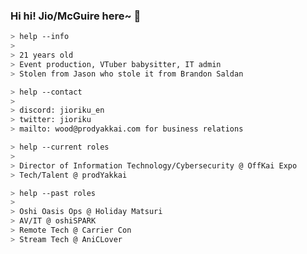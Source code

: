 ### Hi hi! Jio/McGuire here~ 🚀<br/>

</a>

````zsh
> help --info
>
> 21 years old
> Event production, VTuber babysitter, IT admin
> Stolen from Jason who stole it from Brandon Saldan
````

````zsh
> help --contact
>
> discord: jioriku_en
> twitter: jioriku
> mailto: wood@prodyakkai.com for business relations
````

````zsh
> help --current roles
>
> Director of Information Technology/Cybersecurity @ OffKai Expo
> Tech/Talent @ prodYakkai
````

````zsh
> help --past roles
>
> Oshi Oasis Ops @ Holiday Matsuri
> AV/IT @ oshiSPARK
> Remote Tech @ Carrier Con
> Stream Tech @ AniCLover
